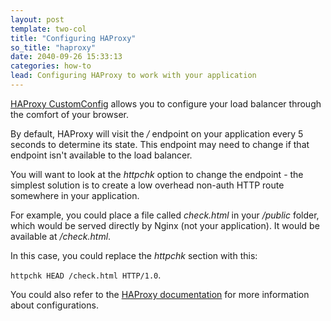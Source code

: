 ```yaml
---
layout: post
template: two-col
title: "Configuring HAProxy"
so_title: "haproxy"
date: 2040-09-26 15:33:13
categories: how-to
lead: Configuring HAProxy to work with your application
---
```


[HAProxy CustomConfig](http://help.cloud66.com/how-to/haproxy-customconfig.html) allows you to configure your load balancer through the comfort of your browser.

By default, HAProxy will visit the _/_ endpoint on your application every 5 seconds to determine its state. This endpoint may need to change if that endpoint isn't available to the load balancer.

You will want to look at the _httpchk_ option to change the endpoint - the simplest solution is to create a low overhead non-auth HTTP route somewhere in your application.

For example, you could place a file called _check.html_ in your _/public_ folder, which would be served directly by Nginx (not your application). It would be available at _/check.html_.

In this case, you could replace the _httpchk_ section with this:

`httpchk HEAD /check.html HTTP/1.0`.

You could also refer to the [HAProxy documentation](http://haproxy.1wt.eu/download/1.3/doc/haproxy-en.txt) for more information about configurations.